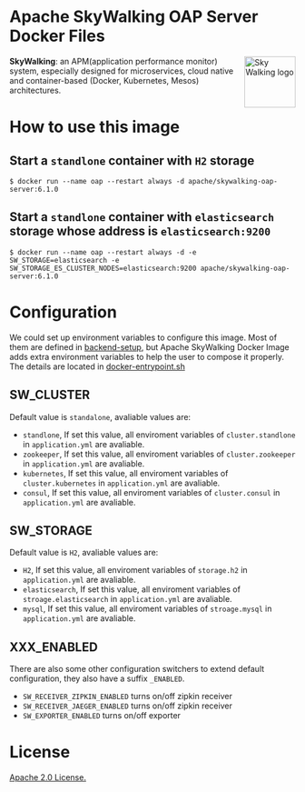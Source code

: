 # Apache SkyWalking OAP Server Docker Files

<img src="http://skywalking.apache.org/assets/logo.svg" alt="Sky Walking logo" height="90px" align="right" />

**SkyWalking**: an APM(application performance monitor) system, especially designed for 
microservices, cloud native and container-based (Docker, Kubernetes, Mesos) architectures.

# How to use this image

## Start a `standlone` container with `H2` storage

```
$ docker run --name oap --restart always -d apache/skywalking-oap-server:6.1.0
```

## Start a `standlone` container with `elasticsearch` storage whose address is `elasticsearch:9200`

```
$ docker run --name oap --restart always -d -e SW_STORAGE=elasticsearch -e SW_STORAGE_ES_CLUSTER_NODES=elasticsearch:9200 apache/skywalking-oap-server:6.1.0
```

# Configuration

We could set up environment variables to configure this image. Most of them are defined in [backend-setup](https://github.com/apache/skywalking/blob/v6.1.0/docs/en/setup/backend/backend-setup.md), but Apache SkyWalking Docker Image adds extra environment variables to help the user to compose it properly. The details are located in [docker-entrypoint.sh](docker-entrypoint.sh)

## SW_CLUSTER
Default value is `standalone`, avaliable values are:

 - `standlone`, If set this value, all enviroment variables of `cluster.standlone` in `application.yml` are avaliable.
 - `zookeeper`, If set this value, all enviroment variables of `cluster.zookeeper` in `application.yml` are avaliable.
 - `kubernetes`, If set this value, all enviroment variables of `cluster.kubernetes` in `application.yml` are avaliable.
 - `consul`, If set this value, all enviroment variables of `cluster.consul` in `application.yml` are avaliable.
 
## SW_STORAGE
Default value is `H2`, avaliable values are:

 - `H2`, If set this value, all enviroment variables of `storage.h2` in `application.yml` are avaliable.
 - `elasticsearch`, If set this value, all enviroment variables of `stroage.elasticsearch` in `application.yml` are avaliable.
 - `mysql`, If set this value, all enviroment variables of `stroage.mysql` in `application.yml` are avaliable.
 
## XXX_ENABLED

There are also some other configuration switchers to extend default configuration, they also have a suffix `_ENABLED`.

 - `SW_RECEIVER_ZIPKIN_ENABLED` turns on/off zipkin receiver
 - `SW_RECEIVER_JAEGER_ENABLED` turns on/off zipkin receiver
 - `SW_EXPORTER_ENABLED`  turns on/off exporter

# License
[Apache 2.0 License.](/LICENSE)
